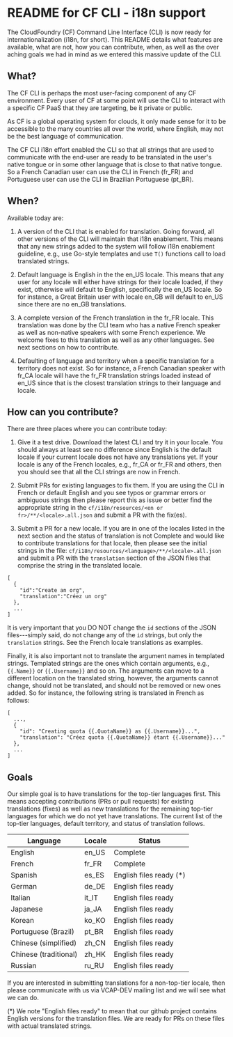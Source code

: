 # README for CF CLI - i18n support

The CloudFoundry (CF) Command Line Interface (CLI) is now ready for internationalization (i18n, for short). This README details what features are available, what are not, how you can contribute, when, as well as the over aching goals we had in mind as we entered this massive update of the CLI.

## What?

The CF CLI is perhaps the most user-facing component of any CF environment. Every user of CF at some point will use the CLI to interact with a specific CF PaaS that they are targeting, be it private or public.

As CF is a global operating system for clouds, it only made sense for it to be accessible to the many countries all over the world, where English, may not be the best language of communication.

The CF CLI i18n effort enabled the CLI so that all strings that are used to communicate with the end-user are ready to be translated in the user's native tongue or in some other language that is close to that native tongue. So a French Canadian user can use the CLI in French (fr_FR) and Portuguese user can use the CLI in Brazilian Portuguese (pt_BR).

## When?

Available today are:

1. A version of the CLI that is enabled for translation. Going forward, all other versions of the CLI will maintain that i18n enablement. This means that any new strings added to the system will follow i18n enablement guideline, e.g., use Go-style templates and use `T()` functions call to load translated strings.

2. Default language is English in the the en_US locale. This means that any user for any locale will either have strings for their locale loaded, if they exist, otherwise will default to English, specifically the en_US locale. So for instance, a Great Britain user with locale en_GB will default to en_US since there are no en_GB translations.

3. A complete version of the French translation in the fr_FR locale. This translation was done by the CLI team who has a native French speaker as well as non-native speakers with some French experience. We welcome fixes to this translation as well as any other languages. See next sections on how to contribute.

4. Defaulting of language and territory when a specific translation for a territory does not exist. So for instance, a French Canadian speaker with fr_CA locale will have the fr_FR translation strings loaded instead of en_US since that is the closest translation strings to their language and locale.

## How can you contribute?

There are three places where you can contribute today:

1. Give it a test drive. Download the latest CLI and try it in your locale. You should always at least see no difference since English is the default locale if your current locale does not have any translations yet. If your locale is any of the French locales, e.g., fr_CA or fr_FR and others, then you should see that all the CLI strings are now in French.

2. Submit PRs for existing languages to fix them. If you are using the CLI in French or default English and you see typos or grammar errors or ambiguous strings then please report this as issue or better find the appropriate string in the `cf/i18n/resources/<en or fr>/**/<locale>.all.json` and submit a PR with the fix(es).

3. Submit a PR for a new locale. If you are in one of the locales listed in the next section and the status of translation is not Complete and would like to contribute translations for that locale, then please see the initial strings in the file: `cf/i18n/resources/<language>/**/<locale>.all.json` and submit a PR with the `translation` section of the JSON files that comprise the string in the translated locale.

```
[
  {
    "id":"Create an org",
    "translation":"Créez un org"
  },
  ...
]
```

It is very important that you DO NOT change the `id` sections of the JSON files---simply said, do not change any of the `id` strings, but only the `translation` strings. See the French locale translations as examples.

Finally, it is also important not to translate the argument names in templated strings. Templated strings are the ones which contain arguments, e.g., `{{.Name}}` or `{{.Username}}` and so on. The arguments can move to a different location on the translated string, however, the arguments cannot change, should not be translated, and should not be removed or new ones added. So for instance, the following string is translated in French as follows:

```
[
  ...,
  {
    "id": "Creating quota {{.QuotaName}} as {{.Username}}...",
    "translation": "Créez quota {{.QuotaName}} étant {{.Username}}..."
  },
  ...
]
```

## Goals

Our simple goal is to have translations for the top-tier languages first.  This means accepting contributions (PRs or pull requests) for existing translations (fixes) as well as new translations for the remaining top-tier languages for which we do not yet have translations. The current list of the top-tier languages, default territory, and status of translation follows.

| Language              | Locale | Status                  |
|-----------------------|--------|-------------------------|
| English               | en_US  | Complete                |
| French                | fr_FR  | Complete                |
| Spanish               | es_ES  | English files ready (*) |
| German                | de_DE  | English files ready     |
| Italian               | it_IT  | English files ready     |
| Japanese              | ja_JA  | English files ready     |
| Korean                | ko_KO  | English files ready     |
| Portuguese (Brazil)   | pt_BR  | English files ready     |
| Chinese (simplified)  | zh_CN  | English files ready     |
| Chinese (traditional) | zh_HK  | English files ready     |
| Russian               | ru_RU  | English files ready     |

If you are interested in submitting translations for a non-top-tier locale, then please communicate with us via VCAP-DEV mailing list and we will see what we can do.

(*) We note "English files ready" to mean that our github project contains English versions for the translation files. We are ready for PRs on these files with actual translated strings.

